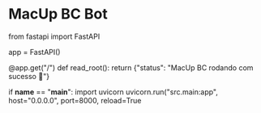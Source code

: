 # MacUp BC Bot
from fastapi import FastAPI

app = FastAPI()

@app.get("/")
def read_root():
    return {"status": "MacUp BC rodando com sucesso 🚀"}

if __name__ == "__main__":
    import uvicorn
    uvicorn.run("src.main:app", host="0.0.0.0", port=8000, reload=True
